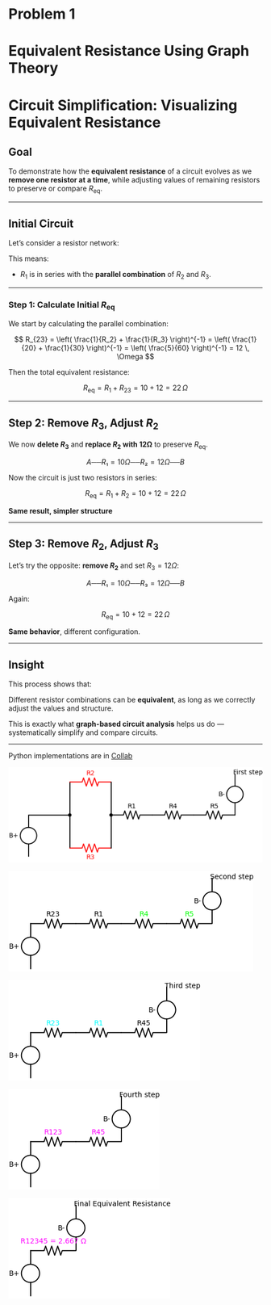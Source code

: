 # Problem 1

# Equivalent Resistance Using Graph Theory 


# Circuit Simplification: Visualizing Equivalent Resistance

##  Goal

To demonstrate how the **equivalent resistance** of a circuit evolves as we **remove one resistor at a time**, while adjusting values of remaining resistors to preserve or compare $R_{\text{eq}}$.

---

## Initial Circuit

Let’s consider a resistor network:

This means:
- $R_1$ is in series with the **parallel combination** of $R_2$ and $R_3$.

---

### Step 1: Calculate Initial $R_{\text{eq}}$

We start by calculating the parallel combination:

$$
R_{23} = \left( \frac{1}{R_2} + \frac{1}{R_3} \right)^{-1}
= \left( \frac{1}{20} + \frac{1}{30} \right)^{-1}
= \left( \frac{5}{60} \right)^{-1} = 12 \, \Omega
$$

Then the total equivalent resistance:

$$
R_{\text{eq}} = R_1 + R_{23} = 10 + 12 = 22 \, \Omega
$$

---

## Step 2: Remove $R_3$, Adjust $R_2$

We now **delete $R_3$** and **replace $R_2$ with 12Ω** to preserve $R_{\text{eq}}$.

$$A ── R₁ = 10Ω ── R₂ = 12Ω ── B$$


Now the circuit is just two resistors in series:

$$
R_{\text{eq}} = R_1 + R_2 = 10 + 12 = 22 \, \Omega
$$

**Same result, simpler structure**

---

## Step 3: Remove $R_2$, Adjust $R_3$

Let’s try the opposite: **remove $R_2$** and set $R_3 = 12Ω$:

$$
A ── R₁ = 10Ω ── R₃ = 12Ω ── B
$$

Again:

$$
R_{\text{eq}} = 10 + 12 = 22 \, \Omega
$$

**Same behavior**, different configuration.

---

## Insight

This process shows that:

Different resistor combinations can be **equivalent**, as long as we correctly adjust the values and structure.

This is exactly what **graph-based circuit analysis** helps us do — systematically simplify and compare circuits.

---

Python implementations are in [Collab](https://colab.research.google.com/drive/12GTBwiNby3IxKENQUjtxPdjeVxnk3_vg?usp=sharing)

  ![alt text](step1.png)

  ![alt text](step2.png) 

 ![alt text](step3.png)

 ![alt text](step4.png)

 ![alt text](final.png)